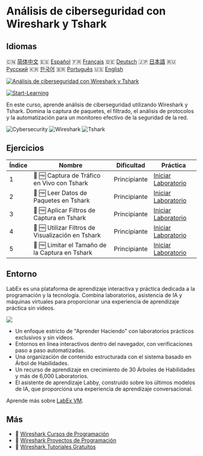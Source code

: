 # Análisis de ciberseguridad con Wireshark y Tshark

## Idiomas

🇨🇳 [简体中文](README_zh.md) 🇪🇸 [Español](README_es.md) 🇫🇷 [Français](README_fr.md) 🇩🇪 [Deutsch](README_de.md) 🇯🇵 [日本語](README_ja.md) 🇷🇺 [Русский](README_ru.md) 🇰🇷 [한국어](README_ko.md) 🇧🇷 [Português](README_pt.md) 🇺🇸 [English](README.md) 

[![Análisis de ciberseguridad con Wireshark y Tshark](https://cover-creator.labex.io/cybersecurity-analysis-with-wireshark-and-tshark.png?lang=es)](https://labex.io/es/courses/cybersecurity-analysis-with-wireshark-and-tshark)

[![Start-Learning](https://img.shields.io/badge/Start-Learning-whitesmoke?style=for-the-badge)](https://labex.io/es/courses/cybersecurity-analysis-with-wireshark-and-tshark)

En este curso, aprende análisis de ciberseguridad utilizando Wireshark y Tshark. Domina la captura de paquetes, el filtrado, el análisis de protocolos y la automatización para un monitoreo efectivo de la seguridad de la red.

![Cybersecurity](https://img.shields.io/badge/Cybersecurity-whitesmoke?style=for-the-badge&logo=cybersecurity)
![Wireshark](https://img.shields.io/badge/Wireshark-whitesmoke?style=for-the-badge&logo=wireshark)
![Tshark](https://img.shields.io/badge/Tshark-whitesmoke?style=for-the-badge&logo=tshark)


## Ejercicios

|   Índice | Nombre                                            | Dificultad   | Práctica                                                                                                                         |
|----------|---------------------------------------------------|--------------|----------------------------------------------------------------------------------------------------------------------------------|
|        1 | 📖 🆓 Captura de Tráfico en Vivo con Tshark       | Principiante | <a target='_blank' href='https://labex.io/es/tutorials/wireshark-capture-live-traffic-in-tshark-548916'>Iniciar Laboratorio</a>  |
|        2 | 📖 🆓 Leer Datos de Paquetes en Tshark            | Principiante | <a target='_blank' href='https://labex.io/es/tutorials/wireshark-read-packet-data-in-tshark-548937'>Iniciar Laboratorio</a>      |
|        3 | 📖 🆓 Aplicar Filtros de Captura en Tshark        | Principiante | <a target='_blank' href='https://labex.io/es/tutorials/wireshark-apply-capture-filters-in-tshark-548914'>Iniciar Laboratorio</a> |
|        4 | 📖 🆓 Utilizar Filtros de Visualización en Tshark | Principiante | <a target='_blank' href='https://labex.io/es/tutorials/wireshark-use-display-filters-in-tshark-548939'>Iniciar Laboratorio</a>   |
|        5 | 📖 🆓 Limitar el Tamaño de la Captura en Tshark   | Principiante | <a target='_blank' href='https://labex.io/es/tutorials/wireshark-limit-capture-size-in-tshark-548932'>Iniciar Laboratorio</a>    |

## Entorno

LabEx es una plataforma de aprendizaje interactiva y práctica dedicada a la programación y la tecnología. Combina laboratorios, asistencia de IA y máquinas virtuales para proporcionar una experiencia de aprendizaje práctica sin videos.

![](https://tutorial-screenshot.getvm.io/images/vm-1725247253.png)

- Un enfoque estricto de "Aprender Haciendo" con laboratorios prácticos exclusivos y sin videos.
- Entornos en línea interactivos dentro del navegador, con verificaciones paso a paso automatizadas.
- Una organización de contenido estructurada con el sistema basado en Árbol de Habilidades.
- Un recurso de aprendizaje en crecimiento de 30 Árboles de Habilidades y más de 6,000 Laboratorios.
- El asistente de aprendizaje Labby, construido sobre los últimos modelos de IA, que proporciona una experiencia de aprendizaje conversacional.

Aprende más sobre [LabEx VM](https://support.labex.io/using-labex/virtual-machine).

## Más

- 🔗 [Wireshark Cursos de Programación](https://github.com/labex-labs/awesome-programming-courses)
- 🔗 [Wireshark Proyectos de Programación](https://github.com/labex-labs/awesome-programming-projects)
- 🔗 [Wireshark Tutoriales Gratuitos](https://github.com/labex-labs/wireshark-free-tutorials)

